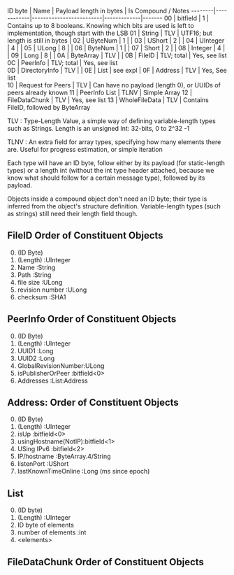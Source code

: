 ID byte | Name       | Payload length in bytes | Is Compound / Notes
--------|------------|-------------------------|-------------|-------
00      | bitfield              | 1     | Contains up to 8 booleans. Knowing which bits are used is left to implementation, though start with the LSB
01      | String                | TLV   | UTF16; but length is still in bytes |
02      | UByteNum              | 1     |   |
03      | UShort                | 2     |   |
04      | UInteger              | 4     |   |
05      | ULong                 | 8     |   |
06      | ByteNum               | 1     |   |
07      | Short                 | 2     |   |
08      | Integer               | 4     |   |
09      | Long                  | 8     |   |
0A      | ByteArray             | TLV   |   |
0B      | FileID                | TLV; total | Yes, see list    
0C      | PeerInfo              | TLV; total | Yes, see list    
0D      | DirectoryInfo         | TLV   |   |
0E      | List                  | see expl  |
0F      | Address               | TLV   | Yes, See list    
10      | Request for Peers     | TLV   | Can have no payload (length 0), or UUIDs of peers already known 
11      | PeerInfo List         | TLNV  | Simple Array
12      | FileDataChunk         | TLV   | Yes, see list
13      | WholeFileData         | TLV   | Contains FileID, followed by ByteArray

TLV
:   Type-Length Value, a simple way of defining variable-length types such as Strings. Length is an unsigned Int: 32-bits, 0 to 2^32 -1

TLNV
: An extra field for array types, specifying how many elements there are. Useful for progress estimation, or simple iteration

Each type will have an ID byte, follow either by its payload (for static-length types)
or a length int (without the int type header attached, because we know what should 
follow for a certain message type), followed by its payload.

Objects inside a compound object don't need an ID byte; their type is inferred from the object's structure definition.
Variable-length types (such as strings) still need their length field though.

FileID Order of Constituent Objects
-----------------------------------
0. (ID Byte)
0. (Length)         :UInteger
1. Name             :String
2. Path             :String
3. file size        :ULong
4. revision number  :ULong
5. checksum         :SHA1

PeerInfo Order of Constituent Objects
-------------------------------------
0. (ID Byte)
0. (Length)            :UInteger
1. UUID1               :Long
2. UUID2               :Long
3. GlobalRevisionNumber:ULong
4. isPublisherOrPeer   :bitfield<0>
5. Addresses           :List:Address


Address: Order of Constituent Objects
------------------------------------
0. (ID Byte)
0. (Length)            :UInteger
1. isUp                :bitfield<0>
2. usingHostname(NotIP):bitfield<1>
3. USing IPv6          :bitfield<2>
4. IP/hostname         :ByteArray.4/String
5. listenPort          :UShort
6. lastKnownTimeOnline :Long (ms since epoch)


List
-----
0. (ID byte)
0. (Length)            :UInteger
1. ID byte of elements
2. number of elements   :int
4. &lt;elements&gt;

FileDataChunk Order of Constituent Objects
----------------------------------------


